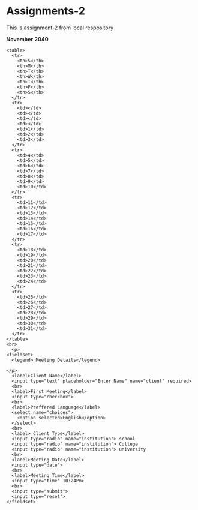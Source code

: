 # Assignments-2
This is assignment-2 from local respository
<!DOCTYPE html>
<html lang="en">
  <head>
    <meta name="viewport" content="width=device-width">
    <meta charset="UTF-8">
    <meta name="author" content="Emmanuel olaseni">
    <title>Assignment2</title>
    <link rel="stylesheet" href="CSS/assignment.css">
  </head>
  <body>
    <div class="calendar">
      <div class="month">
        <strong>November</strong>
        <strong> 2040</strong>
      </div>
    </div>

    <table>
      <tr>
        <th>S</th>
        <th>M</th>
        <th>T</th>
        <th>W</th>
        <th>T</th>
        <th>F</th>
        <th>S</th>
      </tr>
      <tr>
        <td></td>
        <td></td>
        <td></td>
        <td></td>
        <td>1</td>
        <td>2</td>
        <td>3</td>
      </tr>
      <tr>
        <td>4</td>
        <td>5</td>
        <td>6</td>
        <td>7</td>
        <td>8</td>
        <td>9</td>
        <td>10</td>
      </tr>
      <tr>
        <td>11</td>
        <td>12</td>
        <td>13</td>
        <td>14</td>
        <td>15</td>
        <td>16</td>
        <td>17</td>
      </tr>
      <tr>
        <td>18</td>
        <td>19</td>
        <td>20</td>
        <td>21</td>
        <td>22</td>
        <td>23</td>
        <td>24</td>
      </tr>
      <tr>
        <td>25</td>
        <td>26</td>
        <td>27</td>
        <td>28</td>
        <td>29</td>
        <td>30</td>
        <td>31</td>
      </tr>
    </table>
    <br>
      <p>
    <fieldset>
      <legend> Meeting Details</legend>
    
    </p>
      <label>Client Name</label>
      <input type="text" placeholder="Enter Name" name="client" required>
      <br>
      <label>First Meeting</label>
      <input type="checkbox">
      <br>
      <label>Preffered Language</label>
      <select name="choices">
        <option selected>English</option>
      </select>
      <br>
      <label> Client Type</label>
      <input type="radio" name="institution"> school
      <input type="radio" name="institution"> College
      <input type="radio" name="institution"> university
      <br>
      <label>Meeting Date</label>
      <input type="date">
      <br>
      <label>Meeting Time</label>
      <input type="time" 10:24Pm>
      <br>
      <input type="submit">
      <input type="reset">
    </fieldset>

  </body>
</html>
 
